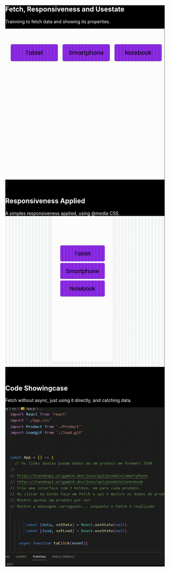 
<div style="background-color: black; color: white;">
 <h2>Fetch, Responsiveness and Usestate</h2>
    <p>Trainning to fetch data and showing its properties.</p>

<img  src="src/assets/gif12.gif" width="700px" height="500px" style="text-align:center">

 <h2> Responsiveness Applied</h2>
 <p> A simples responsiveness applied, using @media CSS.
<img  src="src/assets/gif13.gif" width="700px" height="500px" style="text-align:center">


 <h2> Code Showingcase</h2>
 <p> Fetch without async, just using it directly, and catching data. </p>
<img  src="src/assets/gif2.gif" width="700px" height="500px" style="text-align:center">
     
</div>


 
 



